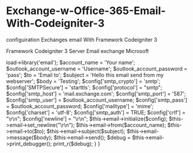 # Exchange-w-Office-365-Email-With-Codeigniter-3
configuiration Exchanges email With Framework Codeigniter 3

Framework Codeigniter 3
Server Email exchange Microsoft


<?php
defined('BASEPATH') OR exit('No direct script access allowed');
 
class Email extends CI_Controller {
 
    public function index()
    {
        $this->load->library('email');
 
        $account_name = 'Your name';
        $outlook_account_username = 'Username';
        $outlook_account_password = 'pass';
        $to = 'Email to';
        $subject = 'Hello this email send from my webserver';
        $body = 'Testing';
 
        $config['smtp_crypto'] = 'smtp';
        $config['SMTPSecure'] = 'starttls';
        $config['protocol'] = "smtp";
        $config['smtp_host'] = 'mail.exchange.com';
        $config['smtp_port'] = '587';
        $config['smtp_user'] = $outlook_account_username;
        $config['smtp_pass'] = $outlook_account_password;
        $config['mailtype'] = 'mime';
        $config['charset']  = 'utf-8';
        $config['smtp_auth'] = TRUE;
        $config['crlf'] = "\r\n";
        $config['newline'] = "\r\n"; 
        $this->email->initialize($config);
        $this->email->set_newline("\r\n");
        $this->email->from($account_name);
        $this->email->to($to);
        $this->email->subject($subject);
        $this->email->message($body);
        $this->email->send();
       
        $debug = $this->email->print_debugger();
        print_r($debug);
    }
     
}



